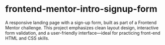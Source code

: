 # frontend-mentor-intro-signup-form
A responsive landing page with a sign-up form, built as part of a Frontend Mentor challenge. This project emphasizes clean layout design, interactive form validation, and a user-friendly interface—ideal for practicing front-end HTML and CSS skills.
